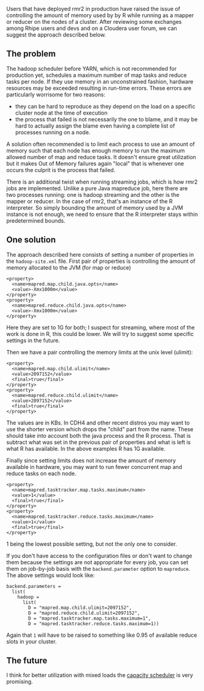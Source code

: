 Users that have deployed rmr2 in production have raised the issue of controlling the amount of memory used by by R while running as a mapper or reducer on the nodes of a cluster. After reviewing some exchanges among Rhipe users and devs and on a Cloudera user forum, we can suggest the approach described below. 

## The problem

The hadoop scheduler before YARN, which is not recommended for production yet, schedules a maximum number of map tasks and reduce tasks per node. If they use memory in an unconstrained fashion, hardware resources may be exceeded resulting in run-time errors. These errors are particularly worrisome for two reasons: 
* they can be hard to reproduce as they depend on the load on a specific cluster node at the time of execution
* the process that failed is not necessarily the one to blame, and it may be hard to actually assign the blame even having a complete list of processes running on a node.

A solution often recommended is to limit each process to use an amount of memory such that each node has enough memory to run the maximum allowed number of map and reduce tasks. It doesn't ensure great utilization but it makes Out of Memory failures again "local" that is whenever one occurs the culprit is the process that failed.

There is an additional twist when running streaming jobs, which is how rmr2 jobs are implemented. Unlike a pure Java mapreduce job, here there are two processes running: one is hadoop streaming and the other is the mapper or reducer. In the case of rmr2, that's an instance of the R interpreter. So simply bounding the amount of memory used by a JVM instance is not enough, we need to ensure that the R interpreter stays within predetermined bounds.


## One solution
The approach described here consists of setting a number of properties in the `hadoop-site.xml` file.
First pair of properties is controlling the amount of memory allocated to the JVM (for map or reduce)

```
<property> 
  <name>mapred.map.child.java.opts</name> 
  <value>-Xmx1000m</value> 
</property> 
<property> 
  <name>mapred.reduce.child.java.opts</name> 
  <value>-Xmx1000m</value> 
</property> 
```

Here they are set to 1G for both; I suspect for streaming, where most of the work is done in R, this could be lower. We will try to suggest some specific settings in the future.

Then we have a pair controlling the memory limits at the unix level (ulimit):

```
<property> 
  <name>mapred.map.child.ulimit</name> 
  <value>2097152</value> 
  <final>true</final> 
</property> 
<property> 
  <name>mapred.reduce.child.ulimit</name> 
  <value>2097152</value> 
  <final>true</final> 
</property> 
```

The values are in KBs. In CDH4 and other recent distros you may want to use the shorter version which drops the "child" part from the name. These should take into account both the java process and the R process. That is subtract what was set in the previous pair of properties and what is left is what R has available. In the above examples R has 1G available.

Finally since setting limits does not increase the amount of memory available in hardware, you may want to run fewer concurrent map and reduce tasks on each node.

```
<property> 
  <name>mapred.tasktracker.map.tasks.maximum</name> 
  <value>1</value> 
  <final>true</final> 
</property> 
<property> 
  <name>mapred.tasktracker.reduce.tasks.maximum</name> 
  <value>1</value> 
  <final>true</final> 
</property> 
```

1 being the lowest possible setting, but not the only one to consider. 

If you don't have access to the configuration files or don't want to change them because the settings are not appropriate for every job, you can set them on job-by-job basis with the `backend.parameter` option to `mapreduce`. The above settings would look like:

```
backend.parameters = 
  list(
    hadoop = 
      list(
        D = "mapred.map.child.ulimit=2097152",
        D = "mapred.reduce.child.ulimit=2097152",
        D = "mapred.tasktracker.map.tasks.maximum=1",
        D = "mapred.tasktracker.reduce.tasks.maximum=1))
```

Again that `1` will have to be raised to something like 0.95 of available reduce slots in your cluster.

## The future
I think for better utilization with mixed loads the [capacity scheduler](https://hadoop.apache.org/docs/stable/capacity_scheduler.html) is very promising. 